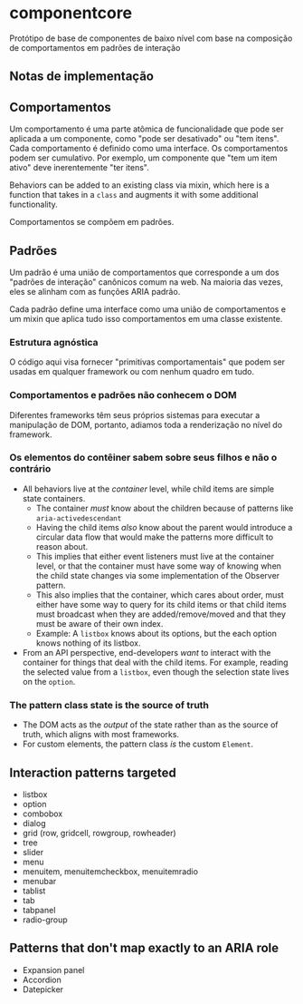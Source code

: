 # componentcore
Protótipo de base de componentes de baixo nível com base na composição de comportamentos em padrões de interação

## Notas de implementação

## Comportamentos
Um comportamento é uma parte atômica de funcionalidade que pode ser aplicada a um componente, como
"pode ser desativado" ou "tem itens". Cada comportamento é definido como uma interface. Os comportamentos podem ser
cumulativo. Por exemplo, um componente que "tem um item ativo" deve inerentemente "ter itens".

Behaviors can be added to an existing class via mixin, which here is a function that takes
in a `class` and augments it with some additional functionality.

Comportamentos se compõem em padrões.

## Padrões
Um padrão é uma união de comportamentos que corresponde a um dos "padrões de interação" canônicos
comum na web. Na maioria das vezes, eles se alinham com as funções ARIA padrão.

Cada padrão define uma interface como uma união de comportamentos e um mixin que aplica tudo isso
comportamentos em uma classe existente.

### Estrutura agnóstica
O código aqui visa fornecer "primitivas comportamentais" que podem ser usadas em qualquer framework ou com
nenhum quadro em tudo.

### Comportamentos e padrões não conhecem o DOM
Diferentes frameworks têm seus próprios sistemas para executar a manipulação de DOM, portanto, adiamos
toda a renderização no nível do framework.

### Os elementos do contêiner sabem sobre seus filhos e não o contrário
* All behaviors live at the _container_ level, while child items are simple state containers.
  * The container *must* know about the children because of patterns like `aria-activedescendant`
  * Having the child items _also_ know about the parent would introduce a circular data flow that
    would make the patterns more difficult to reason about.
  * This implies that either event listeners must live at the container level, or that the container
    must have some way of knowing when the child state changes via some implementation of the
    Observer pattern.
  * This also implies that the container, which cares about order, must either have some way to
    query for its child items or that child items must broadcast when they are added/remove/moved
    and that they must be aware of their own index.
  * Example: A `listbox` knows about its options, but the each option knows nothing of its listbox.
* From an API perspective, end-developers *want* to interact with the container for things that
  deal with the child items. For example, reading the selected value from a `listbox`, even though
  the selection state lives on the `option`.

### The pattern class state is the source of truth
* The DOM acts as the _output_ of the state rather than as the source of truth, which aligns with
most frameworks.
* For custom elements, the pattern class _is_ the custom `Element`.


## Interaction patterns targeted
* listbox
* option
* combobox
* dialog
* grid (row, gridcell, rowgroup, rowheader)
* tree
* slider
* menu
* menuitem, menuitemcheckbox, menuitemradio
* menubar
* tablist
* tab
* tabpanel
* radio-group

## Patterns that don't map exactly to an ARIA role
* Expansion panel
* Accordion
* Datepicker
